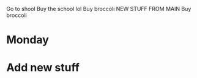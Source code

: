 Go to shool
Buy the school lol
Buy broccoli
NEW STUFF FROM MAIN
Buy broccoli
# Monday
# Add new stuff
